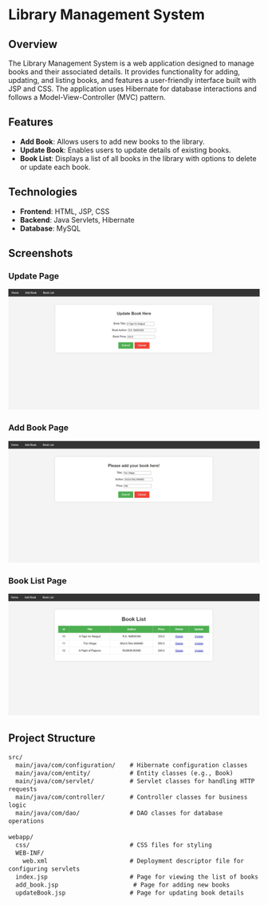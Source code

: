 # Library Management System

## Overview

The Library Management System is a web application designed to manage books and their associated details. It provides functionality for adding, updating, and listing books, and features a user-friendly interface built with JSP and CSS. The application uses Hibernate for database interactions and follows a Model-View-Controller (MVC) pattern.

## Features

- **Add Book**: Allows users to add new books to the library.
- **Update Book**: Enables users to update details of existing books.
- **Book List**: Displays a list of all books in the library with options to delete or update each book.

## Technologies

- **Frontend**: HTML, JSP, CSS
- **Backend**: Java Servlets, Hibernate
- **Database**: MySQL

## Screenshots

### Update Page

![Home Page](update_book.jpeg)

### Add Book Page

![Add Book Page](add_book.jpeg)

### Book List Page

![Book List Page](book_list.jpeg)

## Project Structure

```plaintext
src/
  main/java/com/configuration/    # Hibernate configuration classes
  main/java/com/entity/           # Entity classes (e.g., Book)
  main/java/com/servlet/          # Servlet classes for handling HTTP requests
  main/java/com/controller/       # Controller classes for business logic
  main/java/com/dao/              # DAO classes for database operations

webapp/
  css/                            # CSS files for styling
  WEB-INF/
    web.xml                       # Deployment descriptor file for configuring servlets
  index.jsp                       # Page for viewing the list of books
  add_book.jsp                     # Page for adding new books
  updateBook.jsp                  # Page for updating book details
